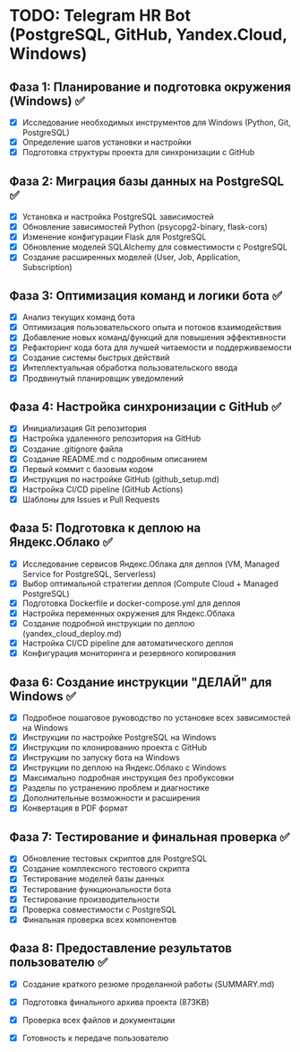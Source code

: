 # TODO: Telegram HR Bot (PostgreSQL, GitHub, Yandex.Cloud, Windows)

## Фаза 1: Планирование и подготовка окружения (Windows) ✅
- [x] Исследование необходимых инструментов для Windows (Python, Git, PostgreSQL)
- [x] Определение шагов установки и настройки
- [x] Подготовка структуры проекта для синхронизации с GitHub

## Фаза 2: Миграция базы данных на PostgreSQL ✅
- [x] Установка и настройка PostgreSQL зависимостей
- [x] Обновление зависимостей Python (psycopg2-binary, flask-cors)
- [x] Изменение конфигурации Flask для PostgreSQL
- [x] Обновление моделей SQLAlchemy для совместимости с PostgreSQL
- [x] Создание расширенных моделей (User, Job, Application, Subscription)

## Фаза 3: Оптимизация команд и логики бота ✅
- [x] Анализ текущих команд бота
- [x] Оптимизация пользовательского опыта и потоков взаимодействия
- [x] Добавление новых команд/функций для повышения эффективности
- [x] Рефакторинг кода бота для лучшей читаемости и поддерживаемости
- [x] Создание системы быстрых действий
- [x] Интеллектуальная обработка пользовательского ввода
- [x] Продвинутый планировщик уведомлений

## Фаза 4: Настройка синхронизации с GitHub ✅
- [x] Инициализация Git репозитория
- [x] Настройка удаленного репозитория на GitHub
- [x] Создание .gitignore файла
- [x] Создание README.md с подробным описанием
- [x] Первый коммит с базовым кодом
- [x] Инструкция по настройке GitHub (github_setup.md)
- [x] Настройка CI/CD pipeline (GitHub Actions)
- [x] Шаблоны для Issues и Pull Requests

## Фаза 5: Подготовка к деплою на Яндекс.Облако ✅
- [x] Исследование сервисов Яндекс.Облака для деплоя (VM, Managed Service for PostgreSQL, Serverless)
- [x] Выбор оптимальной стратегии деплоя (Compute Cloud + Managed PostgreSQL)
- [x] Подготовка Dockerfile и docker-compose.yml для деплоя
- [x] Настройка переменных окружения для Яндекс.Облака
- [x] Создание подробной инструкции по деплою (yandex_cloud_deploy.md)
- [x] Настройка CI/CD pipeline для автоматического деплоя
- [x] Конфигурация мониторинга и резервного копирования

## Фаза 6: Создание инструкции "ДЕЛАЙ" для Windows ✅
- [x] Подробное пошаговое руководство по установке всех зависимостей на Windows
- [x] Инструкции по настройке PostgreSQL на Windows
- [x] Инструкции по клонированию проекта с GitHub
- [x] Инструкции по запуску бота на Windows
- [x] Инструкции по деплою на Яндекс.Облако с Windows
- [x] Максимально подробная инструкция без пробуксовки
- [x] Разделы по устранению проблем и диагностике
- [x] Дополнительные возможности и расширения
- [x] Конвертация в PDF формат

## Фаза 7: Тестирование и финальная проверка ✅
- [x] Обновление тестовых скриптов для PostgreSQL
- [x] Создание комплексного тестового скрипта
- [x] Тестирование моделей базы данных
- [x] Тестирование функциональности бота
- [x] Тестирование производительности
- [x] Проверка совместимости с PostgreSQL
- [x] Финальная проверка всех компонентов

## Фаза 8: Предоставление результатов пользователю ✅
- [x] Создание краткого резюме проделанной работы (SUMMARY.md)
- [x] Подготовка финального архива проекта (873KB)
- [x] Проверка всех файлов и документации
- [x] Готовность к передаче пользователю


